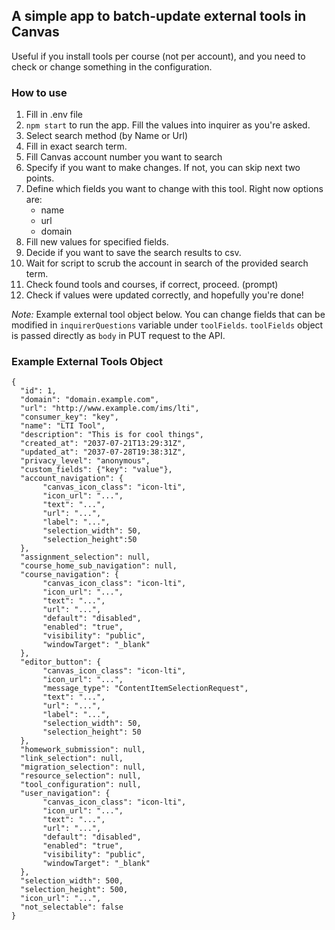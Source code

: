 ## A simple app to batch-update external tools in Canvas

Useful if you install tools per course (not per account), and you need to check or change something in the configuration.


### How to use

1. Fill in .env file
2. `npm start` to run the app. Fill the values into inquirer as you're asked.
3. Select search method (by Name or Url)
4. Fill in exact search term.
5. Fill Canvas account number you want to search
6. Specify if you want to make changes. If not, you can skip next two points.
7. Define which fields you want to change with this tool. Right now options are:
    * name
    * url
    * domain
8. Fill new values for specified fields.
9. Decide if you want to save the search results to csv.
10. Wait for script to scrub the account in search of the provided search term.
11. Check found tools and courses, if correct, proceed. (prompt)
12. Check if values were updated correctly, and hopefully you're done!

*Note:* Example external tool object below.
You can change fields that can be modified in `inquirerQuestions` variable under `toolFields`.
`toolFields` object is passed directly as `body` in PUT request to the API.


### Example External Tools Object

```
{
  "id": 1,
  "domain": "domain.example.com",
  "url": "http://www.example.com/ims/lti",
  "consumer_key": "key",
  "name": "LTI Tool",
  "description": "This is for cool things",
  "created_at": "2037-07-21T13:29:31Z",
  "updated_at": "2037-07-28T19:38:31Z",
  "privacy_level": "anonymous",
  "custom_fields": {"key": "value"},
  "account_navigation": {
       "canvas_icon_class": "icon-lti",
       "icon_url": "...",
       "text": "...",
       "url": "...",
       "label": "...",
       "selection_width": 50,
       "selection_height":50
  },
  "assignment_selection": null,
  "course_home_sub_navigation": null,
  "course_navigation": {
       "canvas_icon_class": "icon-lti",
       "icon_url": "...",
       "text": "...",
       "url": "...",
       "default": "disabled",
       "enabled": "true",
       "visibility": "public",
       "windowTarget": "_blank"
  },
  "editor_button": {
       "canvas_icon_class": "icon-lti",
       "icon_url": "...",
       "message_type": "ContentItemSelectionRequest",
       "text": "...",
       "url": "...",
       "label": "...",
       "selection_width": 50,
       "selection_height": 50
  },
  "homework_submission": null,
  "link_selection": null,
  "migration_selection": null,
  "resource_selection": null,
  "tool_configuration": null,
  "user_navigation": {
       "canvas_icon_class": "icon-lti",
       "icon_url": "...",
       "text": "...",
       "url": "...",
       "default": "disabled",
       "enabled": "true",
       "visibility": "public",
       "windowTarget": "_blank"
  },
  "selection_width": 500,
  "selection_height": 500,
  "icon_url": "...",
  "not_selectable": false
}
```
